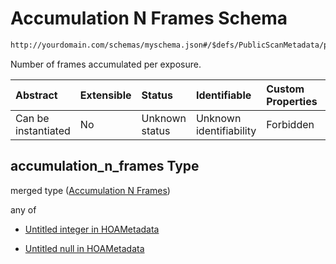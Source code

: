# Accumulation N Frames Schema

```txt
http://yourdomain.com/schemas/myschema.json#/$defs/PublicScanMetadata/properties/accumulation_n_frames
```

Number of frames accumulated per exposure.

| Abstract            | Extensible | Status         | Identifiable            | Custom Properties | Additional Properties | Access Restrictions | Defined In                                                                   |
| :------------------ | :--------- | :------------- | :---------------------- | :---------------- | :-------------------- | :------------------ | :--------------------------------------------------------------------------- |
| Can be instantiated | No         | Unknown status | Unknown identifiability | Forbidden         | Allowed               | none                | [metadata-schema.json\*](../out/metadata-schema.json "open original schema") |

## accumulation_n_frames Type

merged type ([Accumulation N Frames](metadata-schema-defs-publicscanmetadata-properties-accumulation-n-frames.md))

any of

- [Untitled integer in HOAMetadata](metadata-schema-defs-publicscanmetadata-properties-accumulation-n-frames-anyof-0.md "check type definition")

- [Untitled null in HOAMetadata](metadata-schema-defs-publicscanmetadata-properties-accumulation-n-frames-anyof-1.md "check type definition")
